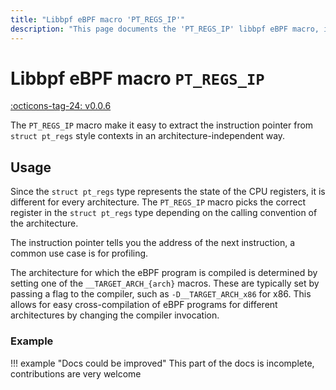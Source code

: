```yaml
---
title: "Libbpf eBPF macro 'PT_REGS_IP'"
description: "This page documents the 'PT_REGS_IP' libbpf eBPF macro, including its definition, usage, and examples."
---
```

# Libbpf eBPF macro `PT_REGS_IP`

[:octicons-tag-24: v0.0.6](https://github.com/libbpf/libbpf/releases/tag/v0.0.6)

The `PT_REGS_IP` macro make it easy to extract the instruction pointer from `struct pt_regs` style contexts in an architecture-independent way.

## Usage

Since the `struct pt_regs` type represents the state of the CPU registers, it is different for every architecture. The `PT_REGS_IP` macro picks the correct register in the `struct pt_regs` type depending on the calling convention of the architecture.

The instruction pointer tells you the address of the next instruction, a common use case is for profiling.

The architecture for which the eBPF program is compiled is determined by setting one of the `__TARGET_ARCH_{arch}` macros. These are typically set by passing a flag to the compiler, such as `-D__TARGET_ARCH_x86` for x86. This allows for easy cross-compilation of eBPF programs for different architectures by changing the compiler invocation.

### Example

!!! example "Docs could be improved"
    This part of the docs is incomplete, contributions are very welcome
